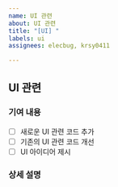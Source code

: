 ```yaml
---
name: UI 관련
about: UI 관련
title: "[UI] "
labels: ui
assignees: elecbug, krsy0411

---
```


## UI 관련

### 기여 내용

- [ ] 새로운 UI 관련 코드 추가
- [ ] 기존의 UI 관련 코드 개선
- [ ] UI 아이디어 제시

### 상세 설명
